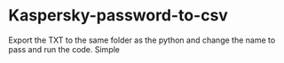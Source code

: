 # Kaspersky-password-to-csv

Export the TXT to the same folder as the python and change the name to pass and run the code. Simple
